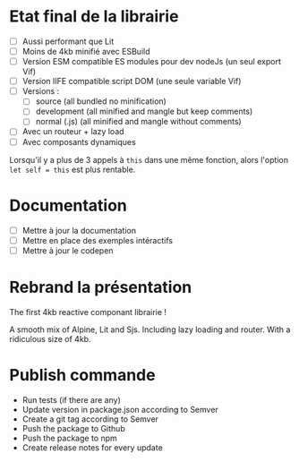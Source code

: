 # Etat final de la librairie

-   [ ] Aussi performant que Lit
-   [ ] Moins de 4kb minifié avec ESBuild
-   [ ] Version ESM compatible ES modules pour dev nodeJs (un seul export Vif)
-   [ ] Version IIFE compatible script DOM (une seule variable Vif)
-   [ ] Versions :
    -   [ ] source (all bundled no minification)
    -   [ ] development (all minified and mangle but keep comments)
    -   [ ] normal (.js) (all minified and mangle without comments)
-   [ ] Avec un routeur + lazy load
-   [ ] Avec composants dynamiques

Lorsqu'il y a plus de 3 appels à `this` dans une même fonction, alors l'option `let self = this` est plus rentable.

# Documentation

-   [ ] Mettre à jour la documentation
-   [ ] Mettre en place des exemples intéractifs
-   [ ] Mettre à jour le codepen

# Rebrand la présentation

The first 4kb reactive componant librairie !

A smooth mix of Alpine, Lit and Sjs. Including lazy loading and router. With a ridiculous size of 4kb.

# Publish commande

-   Run tests (if there are any)
-   Update version in package.json according to Semver
-   Create a git tag according to Semver
-   Push the package to Github
-   Push the package to npm
-   Create release notes for every update
